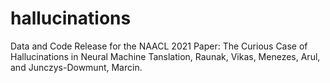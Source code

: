 # hallucinations
Data and Code Release for the NAACL 2021 Paper: The Curious Case of Hallucinations in Neural Machine Tanslation, Raunak, Vikas, Menezes, Arul, and Junczys-Dowmunt, Marcin.

